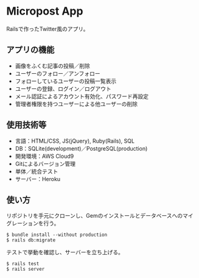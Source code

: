 # Micropost App

Railsで作ったTwitter風のアプリ。

## アプリの機能

- 画像をふくむ記事の投稿／削除
- ユーザーのフォロー／アンフォロー
- フォローしているユーザーの投稿一覧表示
- ユーザーの登録、ログイン／ログアウト
- メール認証によるアカウント有効化、パスワード再設定
- 管理者権限を持つユーザーによる他ユーザーの削除

## 使用技術等

- 言語：HTML/CSS, JS(jQuery), Ruby(Rails), SQL
- DB：SQLite(development)／PostgreSQL(production)
- 開発環境：AWS Cloud9
- Gitによるバージョン管理
- 単体／統合テスト
- サーバー：Heroku

## 使い方

リポジトリを手元にクローンし、Gemのインストールとデータベースへのマイグレーションを行う。

```
$ bundle install --without production
$ rails db:migrate
```

テストで挙動を確認し、サーバーを立ち上げる。

```
$ rails test
$ rails server
```
